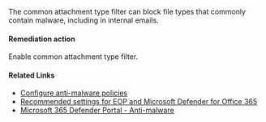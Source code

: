 The common attachment type filter can block file types that commonly contain malware, including in internal emails.

#### Remediation action
Enable common attachment type filter.

#### Related Links

* [Configure anti-malware policies](https://aka.ms/orca-mfp-docs-1) 
* [Recommended settings for EOP and Microsoft Defender for Office 365](https://aka.ms/orca-atpp-docs-6) 
* [Microsoft 365 Defender Portal - Anti-malware](https://security.microsoft.com/antimalwarev2)
